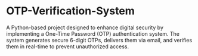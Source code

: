 # OTP-Verification-System
A Python-based project designed to enhance digital security by implementing a One-Time Password (OTP) authentication system. The system generates secure 6-digit OTPs, delivers them via email, and verifies them in real-time to prevent unauthorized access.
